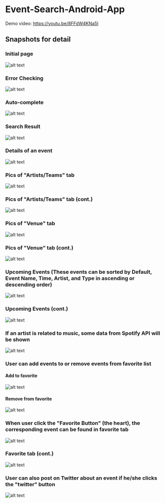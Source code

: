 # Event-Search-Android-App

Demo video: https://youtu.be/8FFdW4KNa5I



## Snapshots for detail

###  
### Initial page

![alt text](/snapshots/initial.png) <br>



###  
### Error Checking

![alt text](/snapshots/error-checking.png) <br>



###  
### Auto-complete

![alt text](/snapshots/autocomplete.png) <br>



###  
### Search Result

![alt text](/snapshots/search_result.png) <br>



###  
### Details of an event

![alt text](/snapshots/event_detail.png) <br>



###  
### Pics of "Artists/Teams" tab

![alt text](/snapshots/teams1.png) <br>

###  
### Pics of "Artists/Teams" tab (cont.)

![alt text](/snapshots/teams2.png) <br>



###  
### Pics of "Venue" tab

![alt text](/snapshots/venue1.png) <br>

###  
### Pics of "Venue" tab (cont.)

![alt text](/snapshots/venue2.png) <br>



###  
### Upcoming Events (These events can be sorted by Default, Event Name, Time, Artist, and Type in ascending or descending order)

![alt text](/snapshots/upcoming.png) <br>

###  
### Upcoming Events (cont.)

![alt text](/snapshots/upcoming_sort.png) <br>



###  
### If an artist is related to music, some data from Spotify API will be shown

![alt text](/snapshots/artist.png) <br>



###  
### User can add events to or remove events from favorite list
#### Add to favorite

![alt text](/snapshots/add_to_favorite.png) <br>

#### Remove from favorite

![alt text](/snapshots/remove_from_favorite.png) <br>



###  
### When user click the "Favorite Button" (the heart), the corresponding event can be found in favorite tab

![alt text](/snapshots/favorite1.png) <br>

###  
### Favorite tab (cont.)

![alt text](/snapshots/favorite2.png) <br>



###  
### User can also post on Twitter about an event if he/she clicks the "twitter" button

![alt text](/snapshots/twitter.png) <br>
